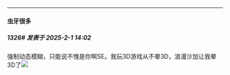 ﻿
*****

####  虫牙很多  
##### 1326#       发表于 2025-2-1 14:02

强制动态模糊，只能说不愧是你啊SE。我玩3D游戏从不晕3D，浪漫沙加让我晕3D了<img src="https://static.saraba1st.com/image/smiley/face2017/098.png" referrerpolicy="no-referrer">

